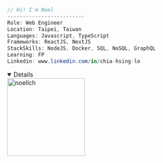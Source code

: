 ```csharp
// Hi! I'm Noel
-------------------------
Role: Web Engineer
Location: Taipei, Taiwan
Languages: Javascript, TypeScript
Frameworks: ReactJS, NextJS
StackSkills: NodeJS, Docker, SQL, NoSQL, GraphQL
Learning: FP
Linkedin: www.linkedin.com/in/chia-hsing-lo
```

<details open="true">	
<!-- <summary><b>⚡ Github Stats</b></summary>
<img height="180em" src="https://github-readme-stats.vercel.app/api?username=noellch&hide_border=true&count_private=true&show_icons=true&include_all_commits=true" alt="noellch" />
 -->
<img height="180em" src="https://github-readme-stats.vercel.app/api/top-langs?username=noellch&show_icons=true&locale=en&layout=compact&langs_count=7&hide_border=true&count_private=true&include_all_commits=true" alt="noellch" />
</details>	





